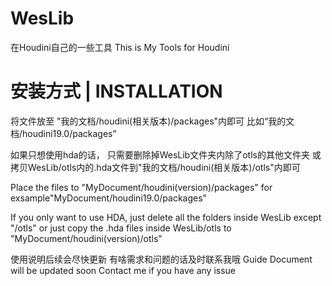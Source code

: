 # WesLib
在Houdini自己的一些工具
This is My Tools for Houdini

# 安装方式 | INSTALLATION

将文件放至 "我的文档/houdini(相关版本)/packages"内即可
比如“我的文档/houdini19.0/packages”

如果只想使用hda的话，
只需要删除掉WesLib文件夹内除了otls的其他文件夹
或拷贝WesLib/otls内的.hda文件到"我的文档/houdini(相关版本)/otls"内即可

Place the files to "MyDocument/houdini(version)/packages"
for exsample"MyDocument/houdini19.0/packages"

If you only want to use HDA,
just delete all the folders inside WesLib except "/otls"
or just copy the .hda files inside WesLib/otls to "MyDocument/houdini(version)/otls"

使用说明后续会尽快更新
有啥需求和问题的话及时联系我哦
Guide Document will be updated soon
Contact me if you have any issue

